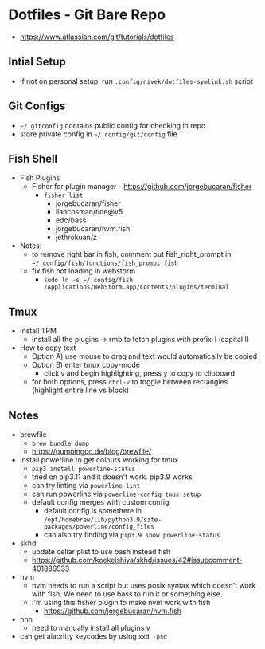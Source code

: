 # Dotfiles - Git Bare Repo

- https://www.atlassian.com/git/tutorials/dotfiles

## Intial Setup

- if not on personal setup, run `.config/nivek/dotfiles-symlink.sh` script

## Git Configs

- `~/.gitconfig` contains public config for checking in repo
- store private config in `~/.config/git/config` file

## Fish Shell

- Fish Plugins
  - Fisher for plugin manager - https://github.com/jorgebucaran/fisher
    - `fisher list`
      - jorgebucaran/fisher
      - ilancosman/tide@v5
      - edc/bass
      - jorgebucaran/nvm.fish
      - jethrokuan/z
- Notes:
  - to remove right bar in fish, comment out fish_right_prompt in `~/.config/fish/functions/fish_prompt.fish`
  - fix fish not loading in webstorm
    - `sudo ln -s ~/.config/fish /Applications/WebStorm.app/Contents/plugins/terminal`

## Tmux

- install TPM
  - install all the plugins -> rmb to fetch plugins with prefix-I (capital I)
- How to copy text
  - Option A) use mouse to drag and text would automatically be copied
  - Option B) enter tmux copy-mode
    - click `v` and begin highlighting, press `y` to copy to clipboard
  - for both options, press `ctrl-v` to toggle between rectangles (highlight entire line vs block)

## Notes

- brewfile
  - `brew bundle dump`
  - https://pumpingco.de/blog/brewfile/
- install powerline to get colours working for tmux
  - `pip3 install powerline-status`
  - tried on pip3.11 and it doesn't work. pip3.9 works
  - can try linting via `powerline-lint`
  - can run powerline via `powerline-config tmux setup`
  - default config merges with custom config
    - default config is somethere in `/opt/homebrew/lib/python3.9/site-packages/powerline/config_files`
    - can also try finding via `pip3.9 show powerline-status`
- skhd
  - update cellar plist to use bash instead fish
  - https://github.com/koekeishiya/skhd/issues/42#issuecomment-401886533
- nvm
  - nvm needs to run a script but uses posix syntax which doesn't work with fish. We need to use bass to run it or something else.
  - i'm using this fisher plugin to make nvm work with fish
    - https://github.com/jorgebucaran/nvm.fish
- nnn
  - need to manually install all plugins v
- can get alacritty keycodes by using `xxd -psd`
